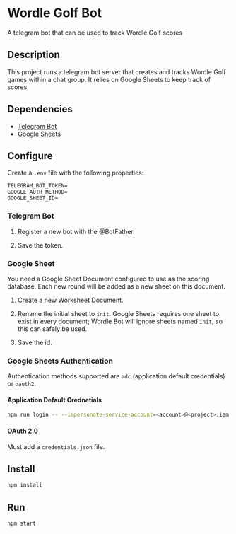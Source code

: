# Wordle Golf Bot

A telegram bot that can be used to track Wordle Golf scores

## Description

This project runs a telegram bot server that creates and tracks Wordle Golf games within a chat group. It relies on Google Sheets to keep track of scores.

## Dependencies

* [Telegram Bot](https://core.telegram.org/bots)
* [Google Sheets](https://developers.google.com/sheets/api/guides/concepts)

## Configure

Create a `.env` file with the following properties:

```env
TELEGRAM_BOT_TOKEN=
GOOGLE_AUTH_METHOD=
GOOGLE_SHEET_ID=
```

### Telegram Bot

1. Register a new bot with the @BotFather.

2. Save the token.

### Google Sheet

You need a Google Sheet Document configured to use as the scoring database. Each new round will be added as a new sheet on this document.

1. Create a new Worksheet Document.

2. Rename the initial sheet to `init`. Google Sheets requires one sheet to exist in every document; Wordle Bot will ignore sheets named `init`, so this can safely be used.

3. Save the id.

### Google Sheets Authentication

Authentication methods supported are `adc` (application default credentials) or `oauth2`.

#### Application Default Crednetials

```sh
npm run login -- --impersonate-service-account=<account>@<project>.iam.gserviceaccount.com
```

#### OAuth 2.0

Must add a `credentials.json` file.

## Install

```sh
npm install
```

## Run

```sh
npm start
```
